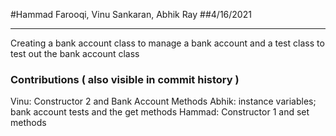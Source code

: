 #Hammad Farooqi, Vinu Sankaran, Abhik Ray
##4/16/2021

---

Creating a bank account class to manage a bank account and a test class to test out the bank account class

### Contributions ( also visible in commit history )

Vinu: Constructor 2 and Bank Account Methods
Abhik: instance variables; bank account tests and the get methods
Hammad: Constructor 1 and set methods
